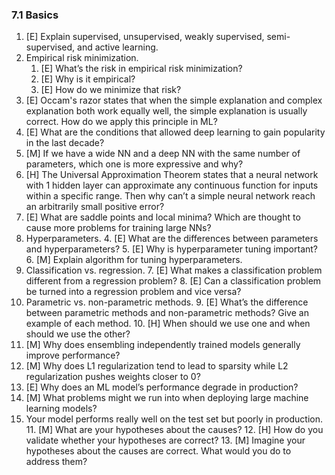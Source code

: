 ### 7.1 Basics

1. [E] Explain supervised, unsupervised, weakly supervised, semi-supervised, and active learning.
2. Empirical risk minimization.
    1. [E] What’s the risk in empirical risk minimization?
    2. [E] Why is it empirical?
    3. [E] How do we minimize that risk?
3. [E] Occam's razor states that when the simple explanation and complex explanation both work equally well, the simple explanation is usually correct.  How do we apply this principle in ML?
4. [E] What are the conditions that allowed deep learning to gain popularity in the last decade?
5. [M] If we have a wide NN and a deep NN with the same number of parameters, which one is more expressive and why?
6. [H] The Universal Approximation Theorem states that a neural network with 1 hidden layer can approximate any continuous function for inputs within a specific range. Then why can’t a simple neural network reach an arbitrarily small positive error?
7. [E] What are saddle points and local minima? Which are thought to cause more problems for training large NNs?
8. Hyperparameters.
    4. [E] What are the differences between parameters and hyperparameters?
    5. [E] Why is hyperparameter tuning important?
    6. [M] Explain algorithm for tuning hyperparameters.
9. Classification vs. regression.
    7. [E] What makes a classification problem different from a regression problem?
    8. [E] Can a classification problem be turned into a regression problem and vice versa?
10. Parametric vs. non-parametric methods.
    9. [E] What’s the difference between parametric methods and non-parametric methods? Give an example of each method.
    10. [H] When should we use one and when should we use the other?
11. [M] Why does ensembling independently trained models generally improve performance?
12. [M] Why does L1 regularization tend to lead to sparsity while L2 regularization pushes weights closer to 0?
13. [E] Why does an ML model’s performance degrade in production?
14. [M] What problems might we run into when deploying large machine learning models?
15. Your model performs really well on the test set but poorly in production.
    11. [M] What are your hypotheses about the causes?
    12. [H] How do you validate whether your hypotheses are correct?
    13. [M] Imagine your hypotheses about the causes are correct. What would you do to address them?